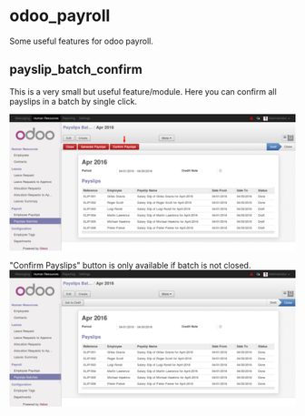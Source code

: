# odoo_payroll

Some useful features for odoo payroll.

## payslip_batch_confirm

This is a very small but useful feature/module. Here you can confirm all payslips in a batch by single click.

![confirm slips in batch](./docs/images/img_BatchPayslipsConfirm1.png)

"Confirm Payslips" button is only available if batch is not closed.
![confirm slips in batch](./docs/images/img_BatchPayslipsConfirm2.png)
